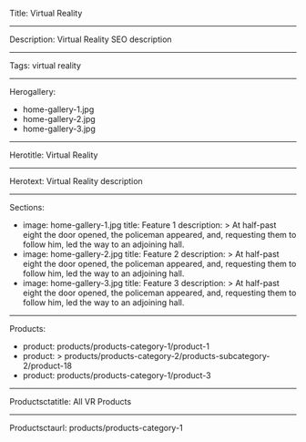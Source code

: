 Title: Virtual Reality

----

Description: Virtual Reality SEO description

----

Tags: virtual reality

----

Herogallery: 

- home-gallery-1.jpg
- home-gallery-2.jpg
- home-gallery-3.jpg

----

Herotitle: Virtual Reality

----

Herotext: Virtual Reality description

----

Sections: 

- 
  image: home-gallery-1.jpg
  title: Feature 1
  description: >
    At half-past eight the door opened, the
    policeman appeared, and, requesting them
    to follow him, led the way to an
    adjoining hall.
- 
  image: home-gallery-2.jpg
  title: Feature 2
  description: >
    At half-past eight the door opened, the
    policeman appeared, and, requesting them
    to follow him, led the way to an
    adjoining hall.
- 
  image: home-gallery-3.jpg
  title: Feature 3
  description: >
    At half-past eight the door opened, the
    policeman appeared, and, requesting them
    to follow him, led the way to an
    adjoining hall.

----

Products: 

- 
  product: products/products-category-1/product-1
- 
  product: >
    products/products-category-2/products-subcategory-2/product-18
- 
  product: products/products-category-1/product-3

----

Productsctatitle: All VR Products

----

Productsctaurl: products/products-category-1